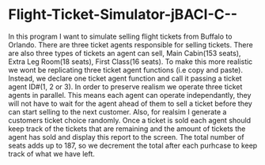 # Flight-Ticket-Simulator-jBACI-C--
In this program I want to simulate selling flight tickets from Buffalo to Orlando.          There are three ticket agents responsible for selling tickets.           There are also three types of tickets an agent can sell, Main Cabin(153 seats), Extra Leg Room(18 seats),           First Class(16 seats).  To make this more realistic we wont be replicating three ticket agent functions (i.e copy and paste).           Instead, we declare one ticket agent function and call it passing a ticket agent ID#(1, 2 or 3).           In order to preserve realism we operate three ticket agents in parallel.  This means each agent can operate independantly,           they will not have to wait for the agent ahead of them to sell a ticket before they can start selling to the next customer.           Also, for realsim I generate a customers ticket choice randomly.           Once a ticket is sold each agent should keep track of the tickets that are remaining and the amount of tickets the agent           has sold and display this report to the screen. The total number of seats adds up to 187, so we decrement the total after each purhcase to keep track of what we have left.
